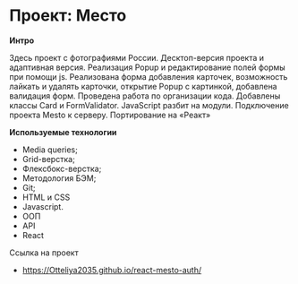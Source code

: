 # Проект: Место


**Интро**

Здесь  проект c фотографиями России.
Десктоп-версия проекта и адаптивная версия.
Реализация Popup и редактирование полей формы при помощи js.
Реализована форма добавления карточек, возможность лайкать и удалять карточки,
открытие Popup с картинкой, добавлена валидация форм. Проведена работа по организации кода.
Добавлены классы Card и FormValidator. JavaScript разбит на модули.
Подключение проекта Mesto к серверу. Портирование на «Реакт»


**Используемые технологии**
- Media queries;
- Grid-верстка;
- Флексбокс-верстка;
- Методология БЭМ;
- Git;
- HTML и CSS
- Javascript.
- ООП
- API
- React

Ссылка на проект

- https://Otteliya2035.github.io/react-mesto-auth/